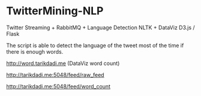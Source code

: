 TwitterMining-NLP
=================

Twitter Streaming + RabbitMQ + Language Detection NLTK + DataViz D3.js / Flask

The script is able to detect the language of the tweet most of the time if there is enough words.

http://word.tarikdadi.me (DataViz word count)

http://tarikdadi.me:5048/feed/raw_feed

http://tarikdadi.me:5048/feed/word_count
